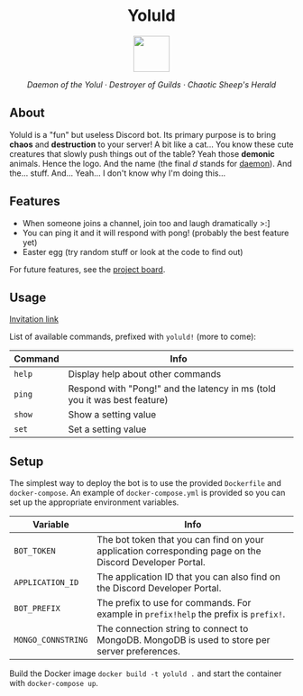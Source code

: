 <div align="center">
  <h1>Yoluld</h1>
  <img src="https://robohash.org/yoluld/?set=set4" width="64">
  <p>
    <em>Daemon of the Yolul · Destroyer of Guilds · Chaotic Sheep's Herald</em>
  <p>
</div>

## About

Yoluld is a "fun" but useless Discord bot. Its primary purpose is to bring
**chaos** and **destruction** to your server! A bit like a cat... You know
these cute creatures that slowly push things out of the table? Yeah those
**demonic** animals. Hence the logo. And the name (the final *d* stands for
[daemon](https://en.wikipedia.org/wiki/Daemon_(computing))).
And the... stuff. And... Yeah... I don't know why I'm doing this...

## Features

- When someone joins a channel, join too and laugh dramatically >:]
- You can ping it and it will respond with pong! (probably the best feature yet)
- Easter egg (try random stuff or look at the code to find out)

For future features, see the
[project board](https://github.com/durierem/yoluld/projects/1).

## Usage

[Invitation link](https://discord.com/oauth2/authorize?&client_id=903022390303408158&scope=bot)

List of available commands, prefixed with `yoluld!` (more to come):

Command | Info
------- | ----
`help` | Display help about other commands
`ping` | Respond with "Pong!" and the latency in ms (told you it was best feature)
`show` | Show a setting value
`set`  | Set a setting value

## Setup

The simplest way to deploy the bot is to use the provided `Dockerfile` and
`docker-compose`. An example of `docker-compose.yml` is provided so you can
set up the appropriate environment variables.

Variable | Info
-------- | ----
`BOT_TOKEN` | The bot token that you can find on your application corresponding page on the Discord Developer Portal.
`APPLICATION_ID` | The application ID that you can also find on the Discord Developer Portal.
`BOT_PREFIX` | The prefix to use for commands. For example in `prefix!help` the prefix is `prefix!`.
`MONGO_CONNSTRING` | The connection string to connect to MongoDB. MongoDB is used to store per server preferences.

Build the Docker image `docker build -t yoluld .` and start the container with
`docker-compose up`.

